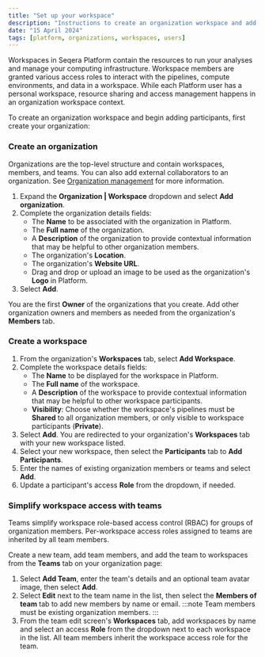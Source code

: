 ```yaml
---
title: "Set up your workspace"
description: "Instructions to create an organization workspace and add participants in Seqera Platform."
date: "15 April 2024"
tags: [platform, organizations, workspaces, users]
---
```


Workspaces in Seqera Platform contain the resources to run your analyses and manage your computing infrastructure. Workspace members are granted various access roles to interact with the pipelines, compute environments, and data in a workspace. While each Platform user has a personal workspace, resource sharing and access management happens in an organization workspace context.

To create an organization workspace and begin adding participants, first create your organization:

### Create an organization

Organizations are the top-level structure and contain workspaces, members, and teams. You can also add external collaborators to an organization. See [Organization management](../orgs-and-teams/organizations) for more information.

1. Expand the **Organization | Workspace** dropdown and select **Add organization**.
1. Complete the organization details fields:
   - The **Name** to be associated with the organization in Platform.
   - The **Full name** of the organization.
   - A **Description** of the organization to provide contextual information that may be helpful to other organization members.
   - The organization's **Location**.
   - The organization's **Website URL**.
   - Drag and drop or upload an image to be used as the organization's **Logo** in Platform.
1. Select **Add**.

You are the first **Owner** of the organizations that you create. Add other organization owners and members as needed from the organization's **Members** tab.

### Create a workspace

1. From the organization's **Workspaces** tab, select **Add Workspace**.
1. Complete the workspace details fields:
   - The **Name** to be displayed for the workspace in Platform.
   - The **Full name** of the workspace.
   - A **Description** of the workspace to provide contextual information that may be helpful to other workspace participants.
   - **Visibility**: Choose whether the workspace's pipelines must be **Shared** to all organization members, or only visible to workspace participants (**Private**).
1. Select **Add**. You are redirected to your organization's **Workspaces** tab with your new workspace listed.
1. Select your new workspace, then select the **Participants** tab to **Add Participants**.
1. Enter the names of existing organization members or teams and select **Add**.
1. Update a participant's access **Role** from the dropdown, if needed.

### Simplify workspace access with teams

Teams simplify workspace role-based access control (RBAC) for groups of organization members. Per-workspace access roles assigned to teams are inherited by all team members.

Create a new team, add team members, and add the team to workspaces from the **Teams** tab on your organization page:

1. Select **Add Team**, enter the team's details and an optional team avatar image, then select **Add**.
1. Select **Edit** next to the team name in the list, then select the **Members of team** tab to add new members by name or email.
   :::note
   Team members must be existing organization members.
   :::
1. From the team edit screen's **Workspaces** tab, add workspaces by name and select an access **Role** from the dropdown next to each workspace in the list. All team members inherit the workspace access role for the team.
